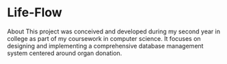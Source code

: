 # Life-Flow
About This project was conceived and developed during my second year in college as part of my coursework in computer science. It focuses on designing and implementing a comprehensive database management system centered around organ donation.
